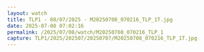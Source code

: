 ```yaml
---
layout: watch
title: TLP1 - 08/07/2025 - M20250708_070216_TLP_1T.jpg
date: 2025-07-08 07:02:16
permalink: /2025/07/08/watch/M20250708_070216_TLP_1
capture: TLP1/2025/202507/20250707/M20250708_070216_TLP_1T.jpg
---
```

